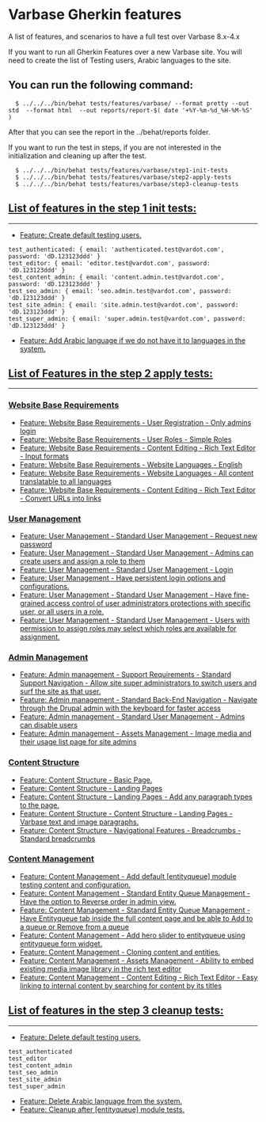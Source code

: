 # Varbase Gherkin features

A list of features, and scenarios to have a full test over Varbase 8.x-4.x

If you want to run all Gherkin Features over a new Varbase site.
You will need to create the list of Testing users, Arabic
languages to the site.

## You can run the following command:
```
  $ ../../../bin/behat tests/features/varbase/ --format pretty --out std  --format html  --out reports/report-$( date '+%Y-%m-%d_%H-%M-%S' )
```

After that you can see the report in the ../behat/reports folder.

If you want to run the test in steps, if you are not interested in the
initialization and cleaning up after the test.

```
  $ ../../../bin/behat tests/features/varbase/step1-init-tests
  $ ../../../bin/behat tests/features/varbase/step2-apply-tests
  $ ../../../bin/behat tests/features/varbase/step3-cleanup-tests
```


## [List of features in the step 1 init tests:](/tests/features/varbase/step1-init-tests/) 
--------------------------------------------------------------------------------

* [Feature: Create default testing users.](/tests/features/varbase/step1-init-tests/01-create-default-testing-users.feature)  
```
test_authenticated: { email: 'authenticated.test@vardot.com', password: 'dD.123123ddd' }
test_editor: { email: 'editor.test@vardot.com', password: 'dD.123123ddd' }
test_content_admin: { email: 'content.admin.test@vardot.com', password: 'dD.123123ddd' }
test_seo_admin: { email: 'seo.admin.test@vardot.com', password: 'dD.123123ddd' }
test_site_admin: { email: 'site.admin.test@vardot.com', password: 'dD.123123ddd' }
test_super_admin: { email: 'super.admin.test@vardot.com', password: 'dD.123123ddd' }
```

* [Feature: Add Arabic language if we do not have it to languages in the system.](/tests/features/varbase/step1-init-tests/02-add-arabic.feature)

## [List of Features in the step 2 apply tests:](/tests/features/varbase/step2-apply-tests/)
--------------------------------------------------------------------------------


### [Website Base Requirements](/tests/features/varbase/step2-apply-tests/01-website-base-requirements/)
* [Feature: Website Base Requirements - User Registration - Only admins login](/tests/features/varbase/step2-apply-tests/01-website-base-requirements/01-01-user-registration_only-admins-login.feature)
* [Feature: Website Base Requirements - User Roles - Simple Roles](/tests/features/varbase/step2-apply-tests/01-website-base-requirements/01-02-user-roles.feature)
* [Feature: Website Base Requirements - Content Editing - Rich Text Editor - Input formats](/tests/features/varbase/step2-apply-tests/01-website-base-requirements/01-03-input-formats.feature)
* [Feature: Website Base Requirements - Website Languages - English](/tests/features/varbase/step2-apply-tests/01-website-base-requirements/01-04-website-languages_english.feature)
* [Feature: Website Base Requirements - Website Languages - All content translatable to all languages](/tests/features/varbase/step2-apply-tests/01-website-base-requirements/01-05-translatable-content-types-to-all-languages.feature)
* [Feature: Website Base Requirements - Content Editing - Rich Text Editor - Convert URLs into links](/tests/features/varbase/step2-apply-tests/01-website-base-requirements/01-06-convert-urls-links.feature)

### [User Management](/tests/features/varbase/step2-apply-tests/02-user-management/)
* [Feature: User Management - Standard User Management - Request new password](/tests/features/varbase/step2-apply-tests/02-user-management/02-01-request-new-password.feature)
* [Feature: User Management - Standard User Management - Admins can create users and assign a role to them](/tests/features/varbase/step2-apply-tests/02-user-management/02-02-admins-can-create-users-and-assign-role-them.feature)
* [Feature: User Management - Standard User Management - Login](/tests/features/varbase/step2-apply-tests/02-user-management/02-03-user-login.feature)
* [Feature: User Management - Have persistent login options and configurations.](/tests/features/varbase/step2-apply-tests/02-user-management/02-04-persistent-login.feature)
* [Feature: User Management - Standard User Management - Have fine-grained access control of user administrators protections with specific user, or all users in a role.](/tests/features/varbase/step2-apply-tests/02-user-management/02-05-user-protect.feature)
* [Feature: User Management - Standard User Management - Users with permission to assign roles may select which roles are available for assignment.](/tests/features/varbase/step2-apply-tests/02-user-management/02-06-role-assign.feature)

### [Admin Management](/tests/features/varbase/step2-apply-tests/03-admin-management/)
* [Feature: Admin management - Support Requirements - Standard Support Navigation - Allow site super administrators to switch users and surf the site as that user.](/tests/features/varbase/step2-apply-tests/03-admin-management/03-01-allows-site-administrators-to-masquerade-by-switching-users.feature)
* [Feature: Admin management - Standard Back-End Navigation - Navigate through the Drupal admin with the keyboard for faster access](/tests/features/varbase/step2-apply-tests/03-admin-management/03-02-navigate-through-drupal-admin-keyboard.feature)
* [Feature: Admin management - Standard User Management - Admins can disable users](/tests/features/varbase/step2-apply-tests/03-admin-management/03-03-admins-can-disable-users.feature)
* [Feature: Admin management - Assets Management - Image media and their usage list page for site admins](/tests/features/varbase/step2-apply-tests/03-admin-management/03-04-image-media-and-their-usage-list-page-for-admins.feature)

### [Content Structure](/tests/features/varbase/step2-apply-tests/04-content-structure/)
* [Feature: Content Structure - Basic Page.](/tests/features/varbase/step2-apply-tests/04-content-structure/04-01-basic-page-permissions.feature)
* [Feature: Content Structure - Landing Pages](/tests/features/varbase/step2-apply-tests/04-content-structure/04-02-landing-page-permissions.feature)
* [Feature: Content Structure - Landing Pages - Add any paragraph types to the page.](/tests/features/varbase/step2-apply-tests/04-content-structure/04-03-landing-page_add-any-paragraph-type-to-the-page.feature)
* [Feature: Content Structure - Content Structure - Landing Pages - Varbase text and image paragraphs.](/tests/features/varbase/step2-apply-tests/04-content-structure/04-04-landing-page_text-and-image-paragraphs.feature)
* [Feature: Content Structure - Navigational Features - Breadcrumbs - Standard breadcrumbs](/tests/features/varbase/step2-apply-tests/04-content-structure/04-05-standard-bredcrumbs.feature)

### [Content Management](/tests/features/varbase/step2-apply-tests/05-content-management/)
* [Feature: Content Management - Add default [entityqueue] module testing content and configuration.](/tests/features/varbase/step2-apply-tests/04-content-structure/05-00-add-default-entityqueue-testing-content-and-config.feature)
* [Feature: Content Management - Standard Entity Queue Management - Have the option to Reverse order in admin view.](/tests/features/varbase/step2-apply-tests/04-content-structure/05-01-entityqueue-reverse-order-in-admin-view.feature)
* [Feature: Content Management - Standard Entity Queue Management - Have Entityqueue tab inside the full content page and be able to Add to a queue or Remove from a queue](/tests/features/varbase/step2-apply-tests/04-content-structure/05-02-entityqueue-tab-for-content-types.feature)
* [Feature: Content Management - Add hero slider to entityqueue using entityqueue form widget.](/tests/features/varbase/step2-apply-tests/04-content-structure/05-03-add-hero-slider-to-entityqueue-using-entityqueue-form-widget.feature)
* [Feature: Content Management - Cloning content and entities.](/tests/features/varbase/step2-apply-tests/04-content-structure/05-04-cloning-content-and-entities.feature)
* [Feature: Content Management - Assets Management - Ability to embed existing media image library in the rich text editor](/tests/features/varbase/step2-apply-tests/04-content-structure/05-05-embed-existing-media-image-library.feature)
* [Feature: Content Management - Content Editing - Rich Text Editor - Easy linking to internal content by searching for content by its titles](/tests/features/varbase/step2-apply-tests/04-content-structure/05-06-easy-linking-internal-content-searching-content-by-its-titles.feature)


## [List of features in the step 3 cleanup tests:](/tests/features/varbase/step3-cleanup-tests/)
--------------------------------------------------------------------------------

* [Feature: Delete default testing users.](/tests/features/varbase/step3-cleanup-tests/01-delete-default-testing-users.feature)
```
test_authenticated
test_editor
test_content_admin
test_seo_admin
test_site_admin
test_super_admin
```

* [Feature: Delete Arabic language from the system.](/tests/features/varbase/step3-cleanup-tests/02-delete-arabic.feature)
* [Feature: Cleanup after [entityqueue] module tests.](/tests/features/varbase/step3-cleanup-tests/03-cleanup-after-entityqueue-tests.feature)